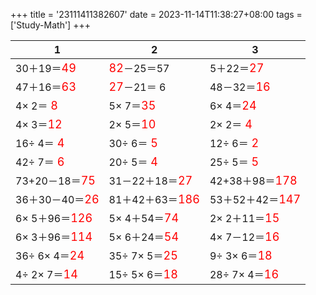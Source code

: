 +++ 
title = '23111411382607' 
date = 2023-11-14T11:38:27+08:00 
tags = ['Study-Math'] 
+++ 

1 | 2 | 3 
-- | -- | -- 
30＋19＝<font color=red size=4>49</font> | <font color=red size=4>82</font>－25＝57 |  5＋22＝<font color=red size=4>27</font> 
47＋16＝<font color=red size=4>63</font> | <font color=red size=4>27</font>－21＝ 6 | 48－32＝<font color=red size=4>16</font> 
 4× 2＝<font color=red size=4> 8</font> |  5× 7＝<font color=red size=4>35</font> |  6× 4＝<font color=red size=4>24</font> 
 4× 3＝<font color=red size=4>12</font> |  2× 5＝<font color=red size=4>10</font> |  2× 2＝<font color=red size=4> 4</font> 
16÷ 4＝<font color=red size=4> 4</font> | 30÷ 6＝<font color=red size=4> 5</font> | 12÷ 6＝<font color=red size=4> 2</font> 
42÷ 7＝<font color=red size=4> 6</font> | 20÷ 5＝<font color=red size=4> 4</font> | 25÷ 5＝<font color=red size=4> 5</font> 
73+20－18＝<font color=red size=4>75</font> | 31－22＋18＝<font color=red size=4>27</font> | 42+38＋98＝<font color=red size=4>178</font> 
36＋30－40＝<font color=red size=4>26</font> | 81＋42＋63＝<font color=red size=4>186</font> | 53＋52＋42＝<font color=red size=4>147</font> 
 6× 5＋96＝<font color=red size=4>126</font> |  5× 4＋54＝<font color=red size=4>74</font> |  2× 2＋11＝<font color=red size=4>15</font> 
 6× 3＋96＝<font color=red size=4>114</font> |  5× 6＋24＝<font color=red size=4>54</font> |  4× 7－12＝<font color=red size=4>16</font> 
36÷ 6× 4＝<font color=red size=4>24</font> | 35÷ 7× 5＝<font color=red size=4>25</font> |  9÷ 3× 6＝<font color=red size=4>18</font> 
 4÷ 2× 7＝<font color=red size=4>14</font> | 15÷ 5× 6＝<font color=red size=4>18</font> | 28÷ 7× 4＝<font color=red size=4>16</font> 

